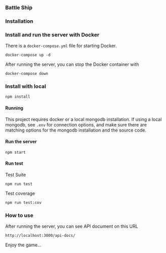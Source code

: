 ### Battle Ship

### Installation

### Install and run the server with Docker

There is a `docker-compose.yml` file for starting Docker.

`docker-compose up -d`

After running the server, you can stop the Docker container with

`docker-compose down`

### Install with local

`npm install`

#### Running

This project requires docker or a local mongodb installation.  If using a local mongodb, see `.env` for connection options, and make sure there are matching options for the mongodb installation and the source code.

#### Run the server

`npm start`

#### Run test

Test Suite

`npm run test`

Test coverage

`npm run test:cov`

### How to use

After running the server, you can see API document on this URL

`http://localhost:3000/api-docs/`

Enjoy the game...
